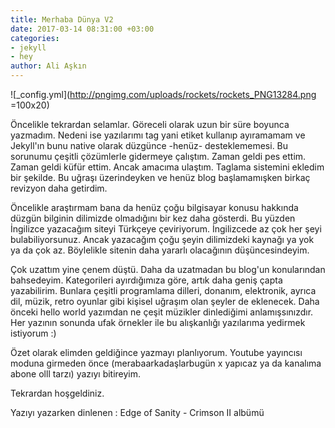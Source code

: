 ```yaml
---
title: Merhaba Dünya V2
date: 2017-03-14 08:31:00 +03:00
categories:
- jekyll
- hey
author: Ali Aşkın
---
```


![_config.yml](http://pngimg.com/uploads/rockets/rockets_PNG13284.png =100x20)

Öncelikle tekrardan selamlar. Göreceli olarak uzun bir süre boyunca yazmadım. Nedeni ise yazılarımı tag yani etiket kullanıp ayıramamam ve Jekyll'ın bunu native olarak düzgünce -henüz- desteklememesi. Bu sorunumu çeşitli çözümlerle gidermeye çalıştım. Zaman geldi pes ettim. Zaman geldi küfür ettim. Ancak amacıma ulaştım. Taglama sistemini ekledim bir şekilde. Bu uğraşı üzerindeyken ve henüz blog başlamamışken birkaç revizyon daha getirdim.

Öncelikle araştırmam bana da henüz çoğu bilgisayar konusu hakkında düzgün bilginin dilimizde olmadığını bir kez daha gösterdi. Bu yüzden İngilizce yazacağım siteyi Türkçeye çeviriyorum. İngilizcede az çok her şeyi bulabiliyorsunuz. Ancak yazacağım çoğu şeyin dilimizdeki kaynağı ya yok ya da çok az. Böylelikle sitenin daha yararlı olacağının düşüncesindeyim.

Çok uzattım yine çenem düştü. Daha da uzatmadan bu blog'un konularından bahsedeyim. Kategorileri ayırdığımıza göre, artık daha geniş çapta yazabilirim. Bunlara çeşitli programlama dilleri, donanım, elektronik, ayrıca dil, müzik, retro oyunlar gibi kişisel uğraşım olan şeyler de eklenecek. Daha önceki hello world yazımdan ne çeşit müzikler dinlediğimi anlamışsınızdır. Her yazının sonunda ufak örnekler ile bu alışkanlığı yazılarıma yedirmek istiyorum :)

Özet olarak elimden geldiğince yazmayı planlıyorum. Youtube yayıncısı moduna girmeden önce (merabaarkadaşlarbugün x yapıcaz ya da kanalıma abone olll tarzı) yazıyı bitireyim. 

Tekrardan hoşgeldiniz.

Yazıyı yazarken dinlenen : Edge of Sanity - Crimson II albümü


